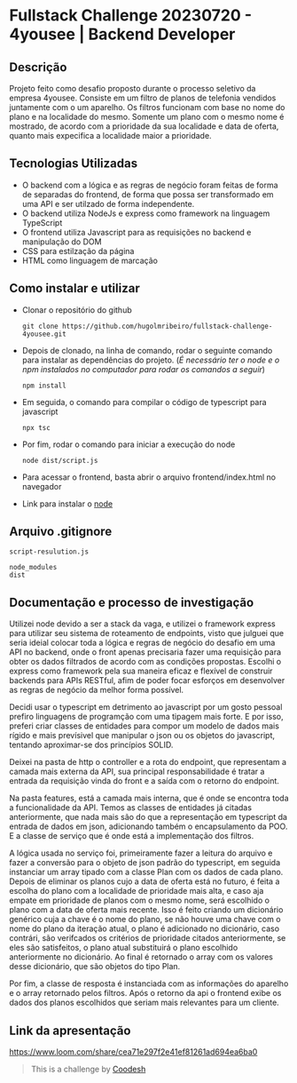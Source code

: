 # Fullstack Challenge 20230720 - 4yousee | Backend Developer

## Descrição

Projeto feito como desafio proposto durante o processo seletivo da empresa 4yousee. Consiste em um filtro de planos de telefonia vendidos juntamente com o um aparelho. Os filtros funcionam com base no nome do plano e na localidade do mesmo. Somente um plano com o mesmo nome é mostrado, de acordo com a prioridade da sua localidade e data de oferta, quanto mais expecifica a localidade maior a prioridade.

## Tecnologias Utilizadas

- O backend com a lógica e as regras de negócio foram feitas de forma de separadas do frontend, de forma que possa ser transformado em uma API e ser utilzado de forma independente.
- O backend utiliza NodeJs e express como framework na linguagem TypeScript
- O frontend utiliza Javascript para as requisições no backend e manipulação do DOM
- CSS para estilzação da página
- HTML como linguagem de marcação

## Como instalar e utilizar

- Clonar o repositório do github
  ```
  git clone https://github.com/hugolmribeiro/fullstack-challenge-4yousee.git
  ```
- Depois de clonado, na linha de comando, rodar o seguinte comando para instalar as dependências do projeto. (_É necessário ter o node e o npm instalados no computador para rodar os comandos a seguir_)
  ```
  npm install
  ```
- Em seguida, o comando para compilar o código de typescript para javascript
  ```
  npx tsc
  ```
- Por fim, rodar o comando para iniciar a execução do node
  ```
  node dist/script.js
  ```
- Para acessar o frontend, basta abrir o arquivo frontend/index.html no navegador

- Link para instalar o [node](https://nodejs.org/en/download)

## Arquivo .gitignore

```
script-resulution.js

node_modules
dist
```

## Documentação e processo de investigação

Utilizei node devido a ser a stack da vaga, e utilizei o framework express para utilizar seu sistema de roteamento de endpoints, visto que julguei que seria ideial colocar toda a lógica e regras de negócio do desafio em uma API no backend, onde o front apenas precisaria fazer uma requisição para obter os dados filtrados de acordo com as condições propostas. Escolhi o express como framework pela sua maneira eficaz e flexível de construir backends para APIs RESTful, afim de poder focar esforços em desenvolver as regras de negócio da melhor forma possível.

Decidi usar o typescript em detrimento ao javascript por um gosto pessoal prefiro linguagens de programção com uma tipagem mais forte. E por isso, preferi criar classes de entidades para compor um modelo de dados mais rígido e mais prevísivel que manipular o json ou os objetos do javascript, tentando aproximar-se dos princípios SOLID.

Deixei na pasta de http o controller e a rota do endpoint, que representam a camada mais externa da API, sua principal responsabilidade é tratar a entrada da requisição vinda do front e a saída com o retorno do endpoint.

Na pasta features, está a camada mais interna, que é onde se encontra toda a funcionalidade da API. Temos as classes de entidades já citadas anteriormente, que nada mais são do que a representação em typescript da entrada de dados em json, adicionando também o encapsulamento da POO. E a classe de serviço que é onde está a implementação dos filtros.

A lógica usada no serviço foi, primeiramente fazer a leitura do arquivo e fazer a conversão para o objeto de json padrão do typescript, em seguida instanciar um array tipado com a classe Plan com os dados de cada plano. Depois de eliminar os planos cujo a data de oferta está no futuro, é feita a escolha do plano com a localidade de prioridade mais alta, e caso aja empate em prioridade de planos com o mesmo nome, será escolhido o plano com a data de oferta mais recente. Isso é feito criando um dicionário genérico cuja a chave é o nome do plano, se não houve uma chave com o nome do plano da iteração atual, o plano é adicionado no dicionário, caso contrári, são verifcados os critérios de prioridade citados anteriormente, se eles são satisfeitos, o plano atual substituirá o plano escolhido anteriormente no dicionário. Ao final é retornado o array com os valores desse dicionário, que são objetos do tipo Plan.

Por fim, a classe de resposta é instanciada com as informações do aparelho e o array retornado pelos filtros. Após o retorno da api o frontend exibe os dados dos planos escolhidos que seriam mais relevantes para um cliente.

## Link da apresentação
https://www.loom.com/share/cea71e297f2e41ef81261ad694ea6ba0

> This is a challenge by [Coodesh](https://coodesh.com/)
